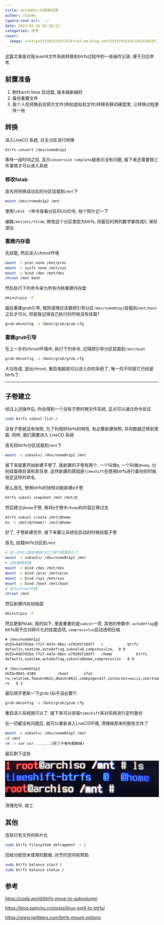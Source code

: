 ```yaml
---
title: ext4到btrfs转换记录
author: ch3n9w
typora-root-url: ../
date: 2023-01-16 05:28:51
categories: 技术
cover:
  image: u=https%253A%252F%252Ftse3.mm.bing.net%252Fth%253Fid%253DOIP.jpeg
---
```


这篇文章是对我从ext4文件系统转换到btrfs过程中的一些操作记录, 便于日后参考. 

## 前置准备

1. 制作arch linux 启动盘, 版本越新越好.
2. 备份重要文件
3. 我个人在转换前会把大文件(例如虚拟机文件)转移到移动硬盘里, 让转换过程更快一些

## 转换

进入LiveCD 系统, 对主分区进行转换

```bash
btrfs-convert /dev/nvme0n1p2
```

等待一段时间之后, 显示`conversion complete`就表示没有问题, 接下来还需要做三件事情才可以进入系统

### 修改fstab

首先将转换成功后的分区挂载到`/mnt`下

```bash
mount /dev/nvme0n1p2 /mnt
```

使用`lsblk -f`命令查看分区的UUID号, 拍个照片记一下

编辑`/mnt/etc/fstab`, 修改这个分区类型为btrfs, 将最后的两列数字都改成0, 保存退出

### 重建内存盘

先挂载, 然后进入chroot环境

```bash
mount -t proc none /mnt/proc
mount -t sysfs none /mnt/sys
mount -o bind /dev /mnt/dev
chroot /mnt bash
```

然后执行下列命令来为所有内核重建内存盘

```bash
mkinitcpio -P
```

最后重建grub引导, 按照道理应该要把引导分区`/dev/nvme0n1p1`挂载到`/mnt/boot`之后才可以, 但是我记得自己执行的时候没有挂载?

```bash
grub-mkconfig -o /boot/grub/grub.cfg
```

### 重建grub引导

在上一步的chroot环境中, 执行下列命令, 记得把引导分区挂载到`/mnt/boot` 

```bash
grub-mkconfig -o /boot/grub/grub.cfg
```



大功告成, 退出chroot, 重启电脑就可以进入你的系统了, 唯一的不同是它已经是btrfs了.

---



## 子卷建立

经过上述操作后, 你会得到一个没有子卷的根文件系统, 这点可以通过命令验证

```bash
sudo btrfs subvol list /
```

没有子卷就没有快照, 为了利用好btrfs的特性, 有必要新建快照,  并将数据迁移到里面. 同样, 我们需要进入 LiveCD 系统

首先将btrfs分区挂载到`/mnt`下

```bash
mount -o subvol=/ /dev/nvme0n1p2 /mnt
```

接下来就要开始新建子卷了, 我新建的子卷有两个, 一个叫做`@`, 一个叫做`@home`, 分别挂载根目录和家目录. 这样新建的原因是`timeshift`在使用btrfs进行备份的时候规定这样的命名.

那么首先, 使用btrfs的快照功能新建`@`子卷

```bash
btrfs subvol snapshot /mnt /mnt/@
```

然后建立`@home`子卷, 再将`@`子卷中`/home`的内容迁移过去

```bash
btrfs subvol create /mnt/@home
mv -v /mnt/@/home/* /mnt/@home
```

好了, 子卷新建完毕, 接下来要让系统在启动的时候挂载子卷

首先, 挂载btrfs分区到`/mnt`

```bash
# 这一步在上面如果执行过了就不需要执行了
mount -o subvol=/ /dev/nvme0n1p2 /mnt
# 这些需要挂载
mount -o bind /dev /mnt/dev                        
mount -o bind /proc /mnt/proc                      
mount -o bind /sys /mnt/sys
mount -o bind /boot /mnt/boot
# 进入chroot环境
chroot /mnt
```

然后新建内存初始盘

```bash
mkinitcpio -P
```

然后更新fstab, 我的如下, 里面重要的是`subvol`一项, 其他的参数中, `autodefrag`是btrfs用于应对碎片化的挂载选项, `compress=lzo`启动透明压缩

```
# /dev/nvme0n1p2
UUID=6dd702be-7727-447e-98ec-a79205f18df7	/         	btrfs      	defaults,noatime,autodefrag,subvol=@,compress=lzo,	0 0
UUID=6dd702be-7727-447e-98ec-a79205f18df7	/home         	btrfs      	defaults,noatime,autodefrag,subvol=@home,compress=lzo	0 0

# /dev/nvme0n1p1
UUID=8D41-41B9      	/boot     	vfat      	rw,relatime,fmask=0022,dmask=0022,codepage=437,iocharset=ascii,shortname=mixed,utf8,errors=remount-ro	0 2
```

最后顺手更新一下grub (似乎没必要?)

```bash
grub-mkconfig -o /boot/grub/grub.cfg
```

重启进入系统就可以了. 接下来可以安装`timeshift`来对系统进行定时备份

在一切都没有问题后, 就可以重新进入LiveCD环境, 清理掉原来的那些文件了

```bash
mount -o subvol=/ /dev/nvme0n1p2 /mnt
cd /mnt
rm -r var usr .......(除了子卷外都删掉)
```

最后剩下这些

![image-20230116063914754](image-20230116063914754.png)

清理完毕, 收工

## 其他

去除已有文件的碎片化

```bash
sudo btrfs filesystem defragment -r /
```

回收分配但未使用的数据, 对节约空间有帮助

```bash
sudo btrfs balance start /
sudo btrfs balance status /
```



## 参考

https://coda.world/btrfs-move-to-subvolume/

https://blog.samchu.cn/posts/linux-ext4-to-btrfs/

https://www.jwillikers.com/btrfs-mount-options
